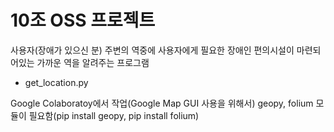 # 10조 OSS 프로젝트
사용자(장애가 있으신 분) 주변의 역중에 사용자에게 필요한 장애인 편의시설이 마련되어있는 가까운 역을 알려주는 프로그램

+ get_location.py

Google Colaboratoy에서 작업(Google Map GUI 사용을 위해서)
geopy, folium 모듈이 필요함(pip install geopy, pip install folium)


